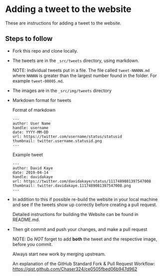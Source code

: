 # Adding a tweet to the website

These are instructions for adding a tweet to the website.

## Steps to follow

* Fork this repo and clone locally.

* The tweets are in the `_src/tweets` directory, using markdown.
  
  NOTE: Individual tweets put in a file. The file called `tweet-NNNNN.md` where `NNNNN` is greater than the largest number found in the folder. For example `tweet-00005.md`.

* The images are in the `_src/img/tweets` directory

* Markdown format for tweets

    Format of markdown
    ```
    ---
    author: User Name
    handle: username
    date: YYYY-MM-DD
    url: https://twitter.com/username/status/statusid
    thumbnail: twitter.username.statusid.png
    ---
    ```

    Example tweet
    ```
    ---
    author: David Kaye
    date: 2019-04-14
    handle: davidakaye
    url: https://twitter.com/davidakaye/status/1117489081397547008
    thumbnail: twitter.davidakaye.1117489081397547008.png
    ---
    ```

* In addition to this if possible re-build the website in your local machine and
  see if the tweets show up correctly before creating a pull request.

  Detailed instructions for building the Website can be found in README.md.
  
* Then git commit and push your changes, and make a pull request

  NOTE: Do *NOT* forget to add **both** the tweet and the respective image, before you commit.
  
  Always start new work by merging upstream.

  An explanation of the GitHub Standard Fork & Pull Request Workflow: https://gist.github.com/Chaser324/ce0505fbed06b947d962
